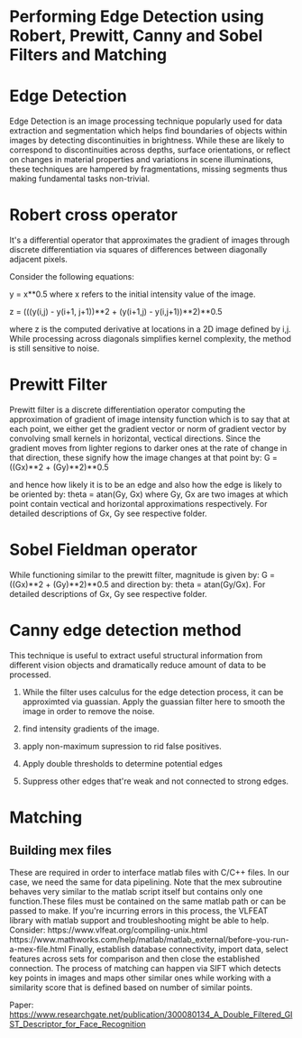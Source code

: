 <h1> Performing Edge Detection using Robert, Prewitt, Canny and Sobel Filters and Matching </h1>

<h1> Edge Detection </h1>
Edge Detection is an image processing technique popularly used for data extraction and segmentation which helps find boundaries of objects within images by detecting discontinuities in brightness. 
While these are likely to correspond to discontinuities across depths, surface orientations, or reflect on changes in material properties and variations in scene illuminations, these techniques are hampered by fragmentations, missing segments thus making fundamental tasks non-trivial.

<h1> Robert cross operator </h1>
It's a differential operator that approximates the gradient of images through discrete differentiation via squares of differences between diagonally adjacent pixels.

Consider the following equations:

y = x**0.5 where x refers to the initial intensity value of the image. 

z = (((y(i,j) - y(i+1, j+1))**2 + (y(i+1,j) - y(i,j+1))**2)**0.5

where z is the computed derivative at locations in a 2D image defined by i,j. 
While processing across diagonals simplifies kernel complexity, the method is still sensitive to noise. 

<h1> Prewitt Filter </h1>
Prewitt filter is a discrete differentiation operator computing the approximation of gradient of image intensity function which is to say that at each point, we either get the gradient vector or norm of gradient vector by convolving small kernels in horizontal, vectical directions.
Since the gradient moves from lighter regions to darker ones at the rate of change in that direction, these signify how the image changes at that point by:
G = ((Gx)**2 + (Gy)**2)**0.5

and hence how likely it is to be an edge and also how the edge is likely to be oriented by:
theta = atan(Gy, Gx)
where Gy, Gx are two images at which point contain vectical and horizontal approximations respectively. For detailed descriptions of Gx, Gy see respective folder.

<h1> Sobel Fieldman operator </h1>
While functioning similar to the prewitt filter, magnitude is given by:
G = ((Gx)**2 + (Gy)**2)**0.5
and direction by:
theta = atan(Gy/Gx).
For detailed descriptions of Gx, Gy see respective folder.

<h1> Canny edge detection method </h1>
This technique is useful to extract useful structural information from different vision objects and dramatically reduce amount of data to be processed. 

1. While the filter uses calculus for the edge detection process, it can be approximted via guassian. Apply the guassian filter here to smooth the image in order to remove the noise.

2. find intensity gradients of the image. 

3. apply non-maximum supression to rid false positives. 

4. Apply double thresholds to determine potential edges

5. Suppress other edges that're weak and not connected to strong edges. 

<h1> Matching </h1>
<h2> Building mex files </h2>
These are required in order to interface matlab files with C/C++ files. In our case, we need the same for data pipelining. 
Note that the mex subroutine behaves very similar to the matlab script itself but contains only one function.These files must be contained on the same matlab path or can be passed to make.
If you're incurring errors in this process, the VLFEAT library with matlab support and troubleshooting might be able to help. 
Consider:
https://www.vlfeat.org/compiling-unix.html
https://www.mathworks.com/help/matlab/matlab_external/before-you-run-a-mex-file.html
Finally, establish database connectivity, import data, select features across sets for comparison and then close the established connection. 
The process of matching can happen via SIFT which detects key points in images and maps other similar ones while working with a similarity score that is defined based on number of similar points.

Paper: https://www.researchgate.net/publication/300080134_A_Double_Filtered_GIST_Descriptor_for_Face_Recognition
